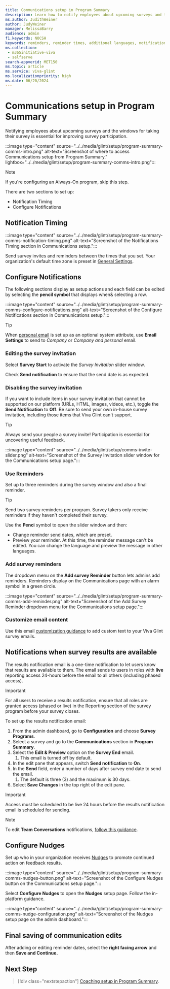 ```yaml
---
title: Communications setup in Program Summary
description: Learn how to notify employees about upcoming surveys and the windows for taking surveys and having feedback conversations.
ms.author: JudithWeiner
author: JudyWeiner
manager: MelissaBarry
audience: admin
f1.keywords: NOCSH
keywords: reminders, reminder times, additional languages, notifications, survey invite, disable survey email, disable survey invite
ms.collection: 
 - m365initiative-viva
 - selfserve
search-appverid: MET150
ms.topic: article
ms.service: viva-glint
ms.localizationpriority: high
ms.date: 06/20/2024
---
```


# Communications setup in Program Summary

Notifying employees about upcoming surveys and the windows for taking their survey is essential for improving survey participation. 

:::image type="content" source="../../media/glint/setup/program-summary-comms-intro.png" alt-text="Screenshot of where to access Communications setup from Program Summary." lightbox="../../media/glint/setup/program-summary-comms-intro.png":::

>[!NOTE]
> If you're configuring an Always-On program, skip this step.

There are two sections to set up:
- Notification Timing
- Configure Notifications

## Notification Timing

:::image type="content" source="../../media/glint/setup/program-summary-comms-notification-timing.png" alt-text="Screenshot of the Notifications Timing section in Communications setup.":::

Send survey invites and reminders between the times that you set. Your organization's default time zone is preset in [General Settings](https://go.microsoft.com/fwlink/?linkid=2230744).

## Configure Notifications

The following sections display as setup actions and each field can be edited by selecting the **pencil symbol** that displays when& selecting a row.

:::image type="content" source="../../media/glint/setup/program-summary-comms-configure-notifications.png" alt-text="Screenshot of the Configure Notifications section in Communications setup.":::

>[!TIP]
>When [personal email](https://go.microsoft.com/fwlink/?linkid=2247991) is set up as an optional system attribute, use **Email Settings** to send to *Company* or *Company and personal* email.

### Editing the survey invitation

Select **Survey Start** to activate the *Survey Invitation* slider window.

Check **Send notification** to ensure that the send date is as expected.

### Disabling the survey invitation

If you want to include items in your survey invitation that cannot be supported on our platform (URLs, HTML, images, videos, etc.), toggle the **Send Notification** to **Off**. Be sure to send your own in-house survey invitation, including those items that Viva Glint can't support. 

> [!TIP]
> Always send your people a survey invite! Participation is essential for uncovering useful feedback.

:::image type="content" source="../../media/glint/setup/comms-invite-slider.png" alt-text="Screenshot of the Survey Invitation slider window for the Communications setup page.":::

### Use Reminders

Set up to three reminders during the survey window and also a final reminder.

>[!TIP]
>Send two survey reminders per program. Survey takers only receive reminders if they haven't completed their survey. 

Use the **Penci** symbol to open the slider window and then:

- Change reminder send dates, which are preset.
- Preview your reminder. At this time, the reminder message can't be edited. You can change the language and preview the message in other languages.

### Add survey reminders

The dropdown menu on the **Add survey Reminder** button lets admins add reminders. Reminders display on the Communications page with an alarm symbol in a green circle.

:::image type="content" source="../../media/glint/setup/program-summary-comms-add-reminder.png" alt-text="Screenshot of the Add Survey Reminder dropdown menu for the Communications setup page.":::

### Customize email content

Use this email [customization guidance](email-content-customization.md) to add custom text to your Viva Glint survey emails.

## Notifications when survey results are available

The results notification email is a one-time notification to let users know that results are available to them. The email sends to users in roles with **live** reporting access 24-hours before the email to all others (including phased access). 

> [!IMPORTANT]
> For all users to receive a results notification, ensure that all roles are granted access (phased or live) in the Reporting section of the survey program before your survey closes. 

To set up the results notification email:

1. From the admin dashboard, go to **Configuration** and choose **Survey Programs**.
1. Select a survey and go to the **Communications** section in **Program Summary**.
1. Select the **Edit & Preview** option on the **Survey End** email.
   1. This email is turned off by default.
1. In the edit pane that appears, switch **Send notification** to **On**.
2. In the **Send** field, enter a number of days after survey end date to send the email.
   1. The default is three (3) and the maximum is 30 days.
2. Select **Save Changes** in the top right of the edit pane.

> [!IMPORTANT]
> Access must be scheduled to be live 24 hours before the results notification email is scheduled for sending.

> [!NOTE]
> To edit **Team Conversations** notifications, [follow this guidance](https://go.microsoft.com/fwlink/?linkid=2231273).

## Configure Nudges

Set up who in your organization receives [Nudges](https://go.microsoft.com/fwlink/?linkid=2231015) to promote continued action on feedback results. 

:::image type="content" source="../../media/glint/setup/program-summary-comms-nudges-button.png" alt-text="Screenshot of the Configure Nudges button on the Communications setup page.":::

Select **Configure Nudges** to open the **Nudges** setup page. Follow the in-platform guidance.

:::image type="content" source="../../media/glint/setup/program-summary-comms-nudge-configuration.png" alt-text="Screenshot of the Nudges setup page on the admin dashboard.":::

## Final saving of communication edits 

After adding or editing reminder dates, select the **right facing arrow** and then **Save and Continue.**

## Next Step

> [!div class="nextstepaction"]
> [Coaching setup in Program Summary](https://go.microsoft.com/fwlink/?linkid=2231416).
